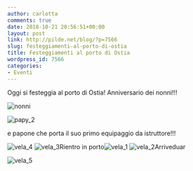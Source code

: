 ```yaml
---
author: carlotta
comments: true
date: 2018-10-21 20:56:51+00:00
layout: post
link: http://pilde.net/blog/?p=7566
slug: festeggiamenti-al-porto-di-ostia
title: Festeggiamenti al porto di Ostia
wordpress_id: 7566
categories:
- Eventi
---
```


Oggi si festeggia al porto di Ostia! Anniversario dei nonni!!!

![nonni](http://pilde.net/blog/wp-content/uploads/2018/11/nonni.jpg)

![papy_2](http://pilde.net/blog/wp-content/uploads/2018/10/papy_2.jpg)

e papone che porta il suo primo equipaggio da istruttore!!!

![vela_4](http://pilde.net/blog/wp-content/uploads/2018/10/vela_4.jpg) ![vela_3](http://pilde.net/blog/wp-content/uploads/2018/10/vela_3.jpg)Rientro in porto![vela_1](http://pilde.net/blog/wp-content/uploads/2018/11/vela_1.jpg) ![vela_2](http://pilde.net/blog/wp-content/uploads/2018/11/vela_2.jpg)Arriveduar

![vela_5](http://pilde.net/blog/wp-content/uploads/2018/10/vela_5.jpg)
